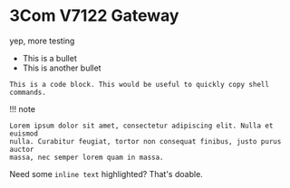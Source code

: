 # 3Com V7122 Gateway

yep, more testing

- This is a bullet
- This is another bullet

```
This is a code block. This would be useful to quickly copy shell commands.
```

!!! note

    Lorem ipsum dolor sit amet, consectetur adipiscing elit. Nulla et euismod
    nulla. Curabitur feugiat, tortor non consequat finibus, justo purus auctor
    massa, nec semper lorem quam in massa.


Need some `inline text` highlighted? That's doable.